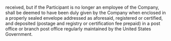 received, but if the Participant is no longer an employee of the Company, shall be deemed to have been
duly  given  by  the  Company  when  enclosed  in  a  properly  sealed  envelope  addressed  as  aforesaid,
registered or certified, and deposited (postage and registry or certification fee prepaid) in a post office or
branch post office regularly maintained by the United States Government.